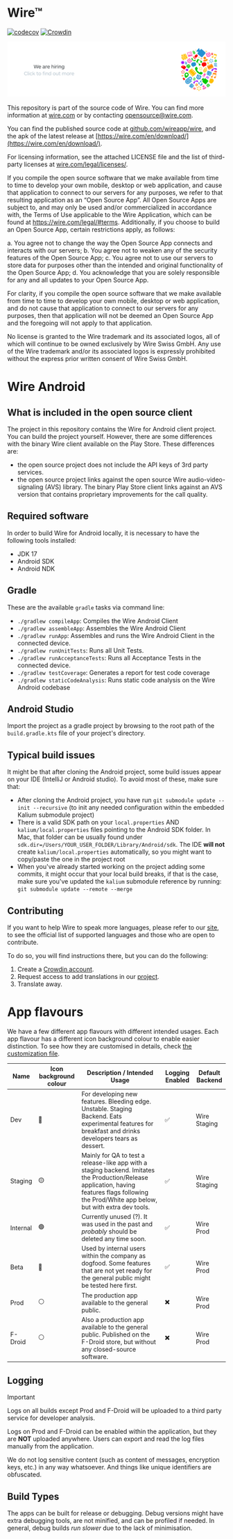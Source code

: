 # Wire™
[![codecov](https://codecov.io/gh/wireapp/wire-android/branch/develop/graph/badge.svg?token=9ELBEPM793)](https://codecov.io/gh/wireapp/wire-android)
[![Crowdin](https://badges.crowdin.net/wire-android-reloaded/localized.svg)](https://crowdin.com/project/wire-android-reloaded)

[![Wire logo](https://github.com/wireapp/wire/blob/master/assets/header-small.png?raw=true)](https://wire.com/jobs/)

This repository is part of the source code of Wire. You can find more information at [wire.com](https://wire.com) or by contacting opensource@wire.com.

You can find the published source code at [github.com/wireapp/wire](https://github.com/wireapp/wire), and the apk of the latest release at [https://wire.com/en/download/](https://wire.com/en/download/).

For licensing information, see the attached LICENSE file and the list of third-party licenses at [wire.com/legal/licenses/](https://wire.com/legal/licenses/).

If you compile the open source software that we make available from time to time to develop your own mobile, desktop or web application, and cause that application to connect to our servers for any purposes, we refer to that resulting application as an “Open Source App”.  All Open Source Apps are subject to, and may only be used and/or commercialized in accordance with, the Terms of Use applicable to the Wire Application, which can be found at https://wire.com/legal/#terms.  Additionally, if you choose to build an Open Source App, certain restrictions apply, as follows:

a. You agree not to change the way the Open Source App connects and interacts with our servers; b. You agree not to weaken any of the security features of the Open Source App; c. You agree not to use our servers to store data for purposes other than the intended and original functionality of the Open Source App; d. You acknowledge that you are solely responsible for any and all updates to your Open Source App.

For clarity, if you compile the open source software that we make available from time to time to develop your own mobile, desktop or web application, and do not cause that application to connect to our servers for any purposes, then that application will not be deemed an Open Source App and the foregoing will not apply to that application.

No license is granted to the Wire trademark and its associated logos, all of which will continue to be owned exclusively by Wire Swiss GmbH. Any use of the Wire trademark and/or its associated logos is expressly prohibited without the express prior written consent of Wire Swiss GmbH.

# Wire Android

## What is included in the open source client

The project in this repository contains the Wire for Android client project. You can build the project yourself. However, there are some differences with the binary Wire client available on the Play Store.
These differences are:

- the open source project does not include the API keys of 3rd party services.
- the open source project links against the open source Wire audio-video-signaling (AVS) library. The binary Play Store client links against an AVS version that contains proprietary improvements for the call quality.

## Required software

In order to build Wire for Android locally, it is necessary to have the following tools installed:

- JDK 17
- Android SDK
- Android NDK

## Gradle

These are the available `gradle` tasks via command line:

 - ```./gradlew compileApp```: Compiles the Wire Android Client
 - ```./gradlew assembleApp```: Assembles the Wire Android Client
 - ```./gradlew runApp```: Assembles and runs the Wire Android Client in the connected device.
 - ```./gradlew runUnitTests```: Runs all Unit Tests.
 - ```./gradlew runAcceptanceTests```: Runs all Acceptance Tests in the connected device.
 - ```./gradlew testCoverage```: Generates a report for test code coverage 
 - ```./gradlew staticCodeAnalysis```: Runs static code analysis on the Wire Android codebase


## Android Studio

Import the project as a gradle project by browsing to the root path of the ```build.gradle.kts``` file of your project's directory.


## Typical build issues

It might be that after cloning the Android project, some build issues appear on your IDE (IntelliJ or Android studio). To avoid most of these, make sure that:
- After cloning the Android project, you have run `git submodule update --init --recursive` (to init any needed configuration within the embedded Kalium submodule project)
- There is a valid SDK path on your `local.properties` AND `kalium/local.properties` files pointing to the Android SDK folder. In Mac, that folder can be usually found under `sdk.dir=/Users/YOUR_USER_FOLDER/Library/Android/sdk`. The IDE **will not** create `kalium/local.properties` automatically, so you might want to copy/paste the one in the project root
- When you've already started working on the project adding some commits, it might occur that your local build breaks, if that is the case, make sure you've updated the `kalium` submodule reference by running: `git submodule update --remote --merge`

## Contributing

If you want to help Wire to speak more languages, please refer to our [site](https://support.wire.com/hc/en-us/articles/202856874-Language-support), to see the official list of supported languages and those who are open to contribute.

To do so, you will find instructions there, but you can do the following:

1. Create a [Crowdin account](https://crowdin.com/).
2. Request access to add translations in our [project](https://crowdin.com/project/wire-android-reloaded).
3. Translate away.

# App flavours

We have a few different app flavours with different intended usages. Each app flavour has a different icon background colour to enable easier distinction.
To see how they are customised in details, check [the customization file](./default.json).

| Name     | Icon background colour | Description / Intended Usage                                                                                                                                                                      | Logging Enabled | Default Backend |
|----------|------------------------|---------------------------------------------------------------------------------------------------------------------------------------------------------------------------------------------------|-----------------|-----------------|
| Dev      | 🔴                     | For developing new features. Bleeding edge. Unstable. Staging Backend. Eats experimental features for breakfast and drinks developers tears as dessert.                                           | ✅               | Wire Staging    |
| Staging  | 🟡                     | Mainly for QA to test a release-like app with a staging backend. Imitates the Production/Release application, having features flags following the Prod/White app below, but with extra dev tools. | ✅               | Wire Staging    |
| Internal | 🟢                     | Currently unused (?). It was used in the past and _probably_ should be deleted any time soon.                                                                                                     | ✅               | Wire Prod       |
| Beta     | 🔵                     | Used by internal users within the company as dogfood. Some features that are not yet ready for the general public might be tested here first.                                                     | ✅               | Wire Prod       |
| Prod     | ⚪                      | The production app available to the general public.                                                                                                                                               | ✖️              | Wire Prod       |
| F-Droid  | ⚪                      | Also a production app available to the general public. Published on the F-Droid store, but without any closed-source software.                                                                    | ✖️              | Wire Prod       |

## Logging
> [!IMPORTANT]
> Logs on all builds except Prod and F-Droid will be uploaded to a third party service for developer analysis.
> 
> Logs on Prod and F-Droid can be enabled within the application, but they are **NOT** uploaded anywhere. Users can export and read the log files manually from the application.
> 
> We do not log sensitive content (such as content of messages, encryption keys, etc.) in any way whatsoever. And things like unique identifiers are obfuscated.

## Build Types

The apps can be built for release or debugging. Debug versions might have extra debugging tools, are not minified, and can be profiled if needed. In general, debug builds _run slower_ due to the lack of minimisation. 
